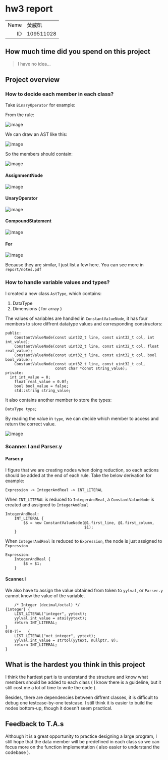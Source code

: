 # hw3 report

|||
|-:|:-|
|Name|黃威凱|
|ID|109511028|

## How much time did you spend on this project

> I have no idea...

## Project overview

### How to decide each member in each class?

Take `BinaryOperator` for example:

From the rule:

![image](https://github.com/compiler-f23/hw3-krz-max/assets/79355721/11212795-41d3-4a1b-8281-211b6c577a48)

We can draw an AST like this:

![image](https://github.com/compiler-f23/hw3-krz-max/assets/79355721/adf639ea-c5e1-4b53-a8d2-a39d454f79fc)

So the members should contain:

![image](https://github.com/compiler-f23/hw3-krz-max/assets/79355721/ea88ebde-cc42-4d17-8914-048677c5f4ca)

#### AssignmentNode

![image](https://github.com/compiler-f23/hw3-krz-max/assets/79355721/aafac777-ae09-44e3-80df-adeacf6477d9)

#### UnaryOperator

![image](https://github.com/compiler-f23/hw3-krz-max/assets/79355721/363549b8-b965-488b-ae61-4f7b80eb19b8)

#### CompoundStatement

![image](https://github.com/compiler-f23/hw3-krz-max/assets/79355721/bdf979d4-36ae-4a61-87ec-294028c6e745)

#### For

![image](https://github.com/compiler-f23/hw3-krz-max/assets/79355721/5fe97159-65e9-48a4-84d1-7ab1b0cafed4)

Because they are similar, I just list a few here. You can see more in `report/notes.pdf`

### How to handle variable values and types?

I created a new class `AstType`, which contains:
1. DataType
2. Dimensions ( for array )

The values of variables are handled in `ConstantValueNode`, it has four members to store diffrent datatype values and corresponding constructors:
```
public:
	ConstantValueNode(const uint32_t line, const uint32_t col, int int_value);
	ConstantValueNode(const uint32_t line, const uint32_t col, float real_value);
	ConstantValueNode(const uint32_t line, const uint32_t col, bool bool_value);
	ConstantValueNode(const uint32_t line, const uint32_t col,
					  const char *const string_value);
private:
  int int_value = 0;
	float real_value = 0.0f;
	bool bool_value = false;
	std::string string_value;
```

It also contains another member to store the types:
```
DataType type;
```

By reading the value in `type`, we can decide which member to access and return the correct value.

![image](https://github.com/compiler-f23/hw3-krz-max/assets/79355721/cb090bcb-1b51-4450-8bca-0e3ea07098d4)

### Scanner.l and Parser.y

#### Parser.y

I figure that we are creating nodes when doing reduction, so each actions should be added at the end of each rule. Take the below derivation for example:
```
Expression -> IntegerAndReal -> INT_LITERAL
```

When `INT_LITERAL` is reduced to `IntegerAndReal`, a `ConstantValueNode` is created and assigned to `IntegerAndReal`
```
IntegerAndReal:
    INT_LITERAL {
        $$ = new ConstantValueNode(@1.first_line, @1.first_column,
                                   $1);
    }
```

When `IntegerAndReal` is reduced to `Expression`,  the node is just assigned to `Expression`
```
Expression:
    IntegerAndReal {
        $$ = $1;
    }
```

#### Scanner.l

We also have to assign the value obtained from token to `yylval`, or `Parser.y` cannot know the value of the variable.
```
    /* Integer (decimal/octal) */
{integer} { 
    LIST_LITERAL("integer", yytext);
    yylval.int_value = atoi(yytext);
    return INT_LITERAL; 
}
0[0-7]+   { 
    LIST_LITERAL("oct_integer", yytext); 
    yylval.int_value = strtol(yytext, nullptr, 8);
    return INT_LITERAL; 
}
```

## What is the hardest you think in this project

I think the hardest part is to understand the structure and know what members should be added to each class ( I know there is a guideline, but it still cost me a lot of time to write the code ).

Besides, there are dependencies between diffrent classes, it is difficult to debug one testcase-by-one testcase.
I still think it is easier to build the nodes bottom-up, though it doesn't seem practical.

## Feedback to T.A.s

Although it is a great opportunity to practice designing a large program, I still hope that the data member will be predefined in each class so we can focus more on the function implementation ( also easier to understand the codebase ).
